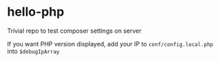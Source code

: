 # hello-php
Trivial repo to test composer settings on server

If you want PHP version displayed, add your IP to `conf/config.local.php` into `$debugIpArray`
